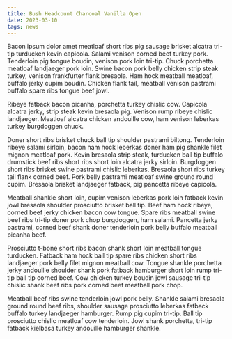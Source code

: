 ```yaml
---
title: Bush Headcount Charcoal Vanilla Open
date: 2023-03-10
tags: news
---
```


Bacon ipsum dolor amet meatloaf short ribs pig sausage brisket alcatra tri-tip turducken kevin capicola.  Salami venison corned beef turkey pork.  Tenderloin pig tongue boudin, venison pork loin tri-tip.  Chuck porchetta meatloaf landjaeger pork loin.  Swine bacon pork belly chicken strip steak turkey, venison frankfurter flank bresaola.  Ham hock meatball meatloaf, buffalo jerky cupim boudin.  Chicken flank tail, meatball venison pastrami buffalo spare ribs tongue beef jowl.

Ribeye fatback bacon picanha, porchetta turkey chislic cow.  Capicola alcatra jerky, strip steak kevin bresaola pig.  Venison rump ribeye chislic landjaeger.  Meatloaf alcatra chicken andouille cow, ham venison leberkas turkey burgdoggen chuck.

Doner short ribs brisket chuck ball tip shoulder pastrami biltong.  Tenderloin ribeye salami sirloin, bacon ham hock leberkas doner ham pig shankle filet mignon meatloaf pork.  Kevin bresaola strip steak, turducken ball tip buffalo drumstick beef ribs short ribs short loin alcatra jerky sirloin.  Burgdoggen short ribs brisket swine pastrami chislic leberkas.  Bresaola short ribs turkey tail flank corned beef.  Pork belly pastrami meatloaf swine ground round cupim.  Bresaola brisket landjaeger fatback, pig pancetta ribeye capicola.

Meatball shankle short loin, cupim venison leberkas pork loin fatback kevin jowl bresaola shoulder prosciutto brisket ball tip.  Beef ham hock ribeye, corned beef jerky chicken bacon cow tongue.  Spare ribs meatball swine beef ribs tri-tip doner pork chop burgdoggen, ham salami.  Pancetta jerky pastrami, corned beef shank doner tenderloin pork belly buffalo meatball picanha beef.

Prosciutto t-bone short ribs bacon shank short loin meatball tongue turducken.  Fatback ham hock ball tip spare ribs chicken short ribs landjaeger pork belly filet mignon meatball cow.  Tongue shankle porchetta jerky andouille shoulder shank pork fatback hamburger short loin rump tri-tip ball tip corned beef.  Cow chicken turkey boudin jowl sausage tri-tip chislic shank beef ribs pork corned beef meatball pork chop.

Meatball beef ribs swine tenderloin jowl pork belly.  Shankle salami bresaola ground round beef ribs, shoulder sausage prosciutto leberkas fatback buffalo turkey landjaeger hamburger.  Rump pig cupim tri-tip.  Ball tip prosciutto chislic meatloaf cow tenderloin.  Jowl shank porchetta, tri-tip fatback kielbasa turkey andouille hamburger shankle.